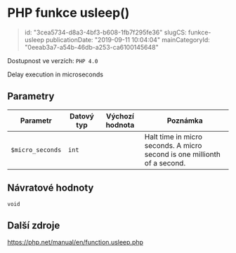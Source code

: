 PHP funkce usleep()
===================

> id: "3cea5734-d8a3-4bf3-b608-1fb7f295fe36"
> slugCS: funkce-usleep
> publicationDate: "2019-09-11 10:04:04"
> mainCategoryId: "0eeab3a7-a54b-46db-a253-ca6100145648"

Dostupnost ve verzích: `PHP 4.0`

Delay execution in microseconds


Parametry
--------------

| Parametr | Datový typ | Výchozí hodnota | Poznámka |
|-----|-----|-----|-----|
| `$micro_seconds` | `int` |  | Halt time in micro seconds. A micro second is one millionth of a second. |


Návratové hodnoty
----------------

`void`



Další zdroje
------------

https://php.net/manual/en/function.usleep.php
